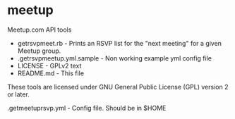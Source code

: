 meetup
======

Meetup.com API tools

+ getrsvpmeet.rb - Prints an RSVP list for the "next meeting" for a given Meetup group.
+ .getrsvpmeetup.yml.sample - Non working example yml config file
+ LICENSE - GPLv2 text
+ README.md - This file

These tools are licensed under GNU General Public License (GPL) version 2 or later.

.getmeetuprsvp.yml - Config file. Should be in $HOME
